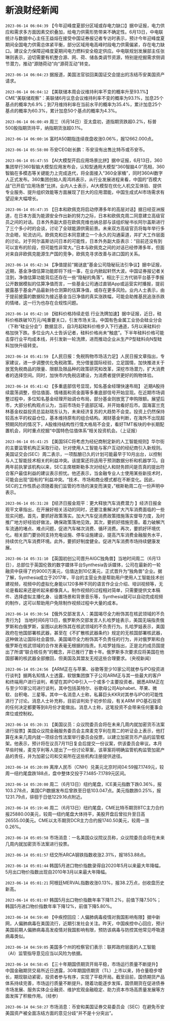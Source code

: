# 新浪财经新闻
`2023-06-14 06:04:39` 【今年迎峰度夏部分区域或存电力缺口】据中证报，电力供应和需求多方面因素交织叠加，给电力供需形势带来不确定性。6月13日，中电联统计与数据中心主任王益烜在接受中国证券报记者专访时表示，预计今年迎峰度夏期间全国电力供需总体紧平衡，部分区域用电高峰时段电力供需偏紧，存在电力缺口。建议全力保障迎峰度夏期间电力燃料安全稳定供应。中电联规划发展部主任张琳则表示，迫切需要有机整合源、网、荷、储各类调节资源，特别是挖掘需求侧调节潜力，推动“源随荷动”向“源荷互动”转变。

`2023-06-14 06:04:23` 据报道，美国法官驳回美国证交会提出的冻结币安美国资产请求。

`2023-06-14 06:04:12` 【美联储本周会议维持利率不变的概率升至93.1%】CME“美联储观察”：美联储6月议息会议维持利率不变的概率为93.1%，加息25个基点的概率为6.9%；到7月维持利率在当前水平的概率为35.4%，累计加息25个基点的概率为60.3%，累计加息50个基点的概率为4.3%。

`2023-06-14 06:00:49` 周三（6月14日）亚太盘初，道指期货跌超0.2%，标普500股指期货持平，纳指期货涨超0.1%。

`2023-06-14 06:00:16` 富时A50期指连续夜盘收涨0.06%，报12662.000点。

`2023-06-14 05:58:00` 币安CEO赵长鹏：币安没有出售比特币或币安币。

`2023-06-14 05:47:55` 【AI大模型开启应用场景比拼】据中证报，6月13日，360集团举行360智脑大模型应用发布会，认知型通用大模型“360智脑4.0”亮相，360智脑在多模态等关键能力上完成迭代，将全面接入“360全家桶”，同时360AI数字人正式发布。360集团创始人周鸿祎表示，从行业发展进程来看，中国的“百模大战”已开启“应用场景”比拼。业内人士表示，AI大模型在优化人机交互体验、提供专业服务、提升组织效能等方面展现了巨大的应用潜能，中国生成式AI市场需求有望迎来大幅增长。

`2023-06-14 05:47:35` 【日本和欧佩克将启动停滞多年的高层对话】据日经亚洲报道，在日本方面为能源安全作出新的努力之际，日本和欧佩克周二同意建立高级官员之间的对话。日本外务副大臣在欧佩克维也纳总部与该组织秘书长阿尔盖斯进行了三个多小时的会谈，讨论了全球能源供需前景。未来双方高级官员将每年举行多次会晤，轮流访问。欧佩克和日本同意建立一个永久的沟通渠道，并扩大工作层面的讨论。对于阿尔盖斯访问日本的可能性，日本外务副大臣表示：“目前还没有到可以宣布的阶段，但可能性非常大。”日本与欧佩克之间的对话已经停滞多年，但面对来自非欧佩克能源生产国的竞争，欧佩克寻求改善与进口国的关系。

`2023-06-14 05:42:34` 【净值提前“揭谜底”基金公司隐秘玩法引争议】据中证报，近期，基金净值估算功能即将下线一事，在业内掀起轩然大波。中国证券报记者关注到，净值估算功能背后还存在一些“隐秘的角落”。相比于三方代销平台基于季报公开数据模拟的估算净值而言，一些基金公司通过直销App或运营实时播报，提前披露基于基金产品最新持仓测算的估算净值，或存在更多风险。业内人士表示，由于提前披露的数据较为接近基金当日净值的真实涨跌幅，可能会助推基民追涨杀跌的情绪，这一行为也存在合规性问题。

`2023-06-14 05:42:10` 【硅料价格持续走低 行业洗牌加速】据中证报，近日，硅料价格跌破10万元/吨重要关口，引发市场关注。中国有色金属工业协会硅业分会（下称“硅业分会”）数据显示，自3月起硅料价格步入下行通道，5月以来硅料价格加快下跌。多位业内人士告诉记者，硅料价格尚未“触底”。下半年硅料价格可能击穿行业平均成本线，并引发新一轮洗牌，进而推动企业从生产P型硅料向N型硅料加快升级转变。

`2023-06-14 05:41:59` 【人民日报：免税购物市场活力足】人民日报文章指出，专家建议，进一步调整优化免税政策。充分借鉴国际经验，立足国情，加快推进关于放宽免税商品的限量、限额及限品种的政策研究和改革，深挖市场潜力，扩大消费者的选择空间。同时，加快市内免税店建设，为消费者提供更好的购物体验。

`2023-06-14 05:41:42` 【多重底部信号显现，知名基金经理快速布局】 近期A股持续震荡调整，但估值面、情绪面和资金面等多重底部信号开始显现。在近期市场调整过程中，多位知名基金经理开始调仓布局，部分基金则放宽了申购限额。展望后市，大部分机构观点认为，当前市场处于底部区域，并开始看好后市。国海富兰克林基金权益投资总监赵晓东认为，未来经济复苏的大趋势不会变。投资上仍然保持较高水平的权益仓位，基本维持原有的组合结构。湘财基金判断，在海外不出现超预期风险的情况下，A股维持结构性行情大格局不会变，看好TMT板块的中长期配置机会，同时重点挖掘“中国特色估值体系”相关投资机会。（上证报）

`2023-06-14 05:41:25` 【美国SEC将考虑为经纪商制定新的人工智能规则】华尔街的主要监管机构正采取行动，针对使用人工智能与客户互动的经纪商引入新规则。美国证交会(SEC）周二表示，一项酝酿已久的计划可能最早于10月出台，以控制与人工智能技术相关的利益冲突。该提案还将适用于预测数据分析和机器学习。自两年前执掌该机构以来，SEC主席根斯勒多次对经纪人和财务顾问是否真的提出符合客户最佳利益的建议表示担忧。他还表示，当金融专业人士使用某些新技术时，可能会出现“固有的”利益冲突。“技术、市场和商业模式都在不断变化。因此，SEC的工作性质必须随着我们监管的市场的演变而演变，”根斯勒周二在一份声明中表示。

`2023-06-14 05:31:28` 【经济日报金观平：更大释放汽车消费潜力 】经济日报金观平文章指出，在开展好相关活动的同时，还要注重解决扩大汽车消费面临的一些现实问题。首先，要抓好政策落实。加大汽车促消费政策措施落实督导力度，及时推广地方好经验好做法，确保政策落地见效。其次，要抓好措施完善。着力破解汽车流通的堵点、难点问题，促进汽车梯次消费、循环消费。再次，要抓好环境优化。相关部门要协同支持充电设施、停车设施建设，提高汽车消费金融服务水平，持续优化汽车消费环境。此外，要抓好制度健全。促进汽车消费市场持续健康发展。

`2023-06-14 05:31:10` 【英国初创公司晋升AIGC独角兽】当地时间周二（6月13日），总部位于英国伦敦的数字媒体平台Synthesia告诉媒体，公司在最新的一轮融资中获得了约9000万美元，估值达到10亿美元，正式晋升为“独角兽”企业。据了解，Synthesia成立于2017年，平台的主营业务是帮助用户使用人工智能技术创建视频，视频中的虚拟化身能以120多种不同的语言作企业介绍、培训视频等，无论是看起来还是听起来都像真人。制作视频的过程相对简单，只需要提供文本稿件、选择虚拟主播化身、设置场景和背景音乐等，Synthesia就可以自动完成视频的制作，这可以帮助用户免除制作视频过程中大量的成本。

`2023-06-14 05:30:54` 【俄外交部发言人：美国竭尽全力粉饰其在核武领域的不负责行为】 当地时间6月13日，俄罗斯外交部发言人扎哈罗娃表示，美国无端指责俄罗斯和白俄罗斯，妄图以此粉饰其在核武领域的不负责行为。扎哈罗娃表示，美国政府在他国部署核武器，甚至在《不扩散核武器条约》规定的无核国部署核武器，这种做法让国际社会震惊。美国竭尽全力粉饰其不负责任的行为，并对俄罗斯和白俄罗斯在核武领域的合作发表毫无根据的指责。扎哈罗娃指出，正是北约成员国提出了所谓“联合核任务”的概念，并已推行了数十年。俄罗斯多次要求应将美国在他国部署的核武器全部撤回，但美国及其盟友无视这些合理要求。（央视新闻）

`2023-06-14 05:24:56` 【ARM正在与苹果、谷歌等至少10家公司就参与IPO投资进行谈判】据两名知情人士透露，软银集团旗下子公司ARM正与其一些最大的客户和终端用户进行谈判，希望在其IPO中引入一个或多个主要投资者。据悉ARM正在与至少10家公司进行谈判，其中包括英特尔、谷歌母公司Alphabet、苹果、微软、台积电、三星等。其中一名消息人士称，私募巨头KKR对其参与IPO的可能性进行了讨论。消息人士补充称，目前谈判处于初步阶段，有关ARM IPO基石投资的任何决定都要等到8月份才能做出。消息人士称，这笔投资不会带来任何董事会席位或控制权。

`2023-06-14 05:20:31` 【美国议员：众议院委员会将在未来几周内就加密货币法案进行投票】美国众议院金融服务委员会主席麦克亨利在周二的听证会上表示，他打算在未来几周内就一项综合性法案举行委员会投票，以建立加密货币产品的监管框架。他表示，预计将在议员7月11日复会后提交一份议案，供该委员会审议。本月早些时候，麦克亨利等人提出了一份讨论草案，该草案将明确监管机构监管加密产品的责任，并为加密公司和交易所在这些机构注册提供途径。

`2023-06-14 05:20:09` 离岸人民币（CNH）兑美元北京时间04:59报7.1749元，较周一纽约尾盘跌188点，盘中整体交投于7.1485-7.1789元区间。

`2023-06-14 05:20:00` 周二（6月13日）纽约尾盘，ICE美元指数下跌0.36%，报103.278点，美国CPI数据发布后曾跌至日低103.047点。美元指数跌0.25%，报1231.79点，徘徊于日低1229.16点附近。

`2023-06-14 05:19:46` 周二（6月13日）纽约尾盘，CME比特币期货BTC主力合约报25880.00美元，较周一纽约尾盘大体持平，美股开盘后曾拉升至日高26555.00美元。CME以太币期货DCR主力合约报1740.50美元，较周一涨0.26%。

`2023-06-14 05:05:58` 市场消息：一名美国众议院议员称，众议院委员会将在未来几周内就加密货币法案进行投票。

`2023-06-14 05:01:57` 纽交所ARCA钢铁指数收涨2.31%，报1853.88点。

`2023-06-14 05:01:44` 韩国5月进口物价指数录得自2020年5月以来最大年降幅，5月出口物价指数出现自2010年3月以来最大年降幅。

`2023-06-14 05:01:21` 阿根廷MERVAL指数收涨0.13%，报38.2万点，创收盘历史新高。

`2023-06-14 05:01:07` 韩国5月出口物价指数年率下降11.2%，前值下降7.50%；韩国5月进口物价指数年率下降12%，前值下降5.80%。

`2023-06-14 04:59:40` 【中疾控回应：人偏肺病毒疫情对我国影响有限】据中新网，人偏肺病毒在美国流行，近期引发社会关注。昨天，中国疾控中心回应，预计美国前期人偏肺病毒高发疫情对我国影响有限，预防该病毒与防控其他常见呼吸道病毒类似。

`2023-06-14 04:59:05` 美国多个州的检察官们表示：联邦政府层面的人工智能（AI）监管指导意见应当以风险为依据。

`2023-06-14 04:58:45` 【三十年期国债期货开局平稳，市场运行质量不断提升】 中国金融期货交易所近日透露，30年期国债期货（TL）上市以来，持仓量稳步增长，期现联动紧密，投资者参与有序，实现了平稳开局。截至目前，国债期货产品体系持续完善，市场运行质量不断提升。随着功能逐步发挥，国债期货在促进债券市场发展、服务实体企业融资、维护宏观金融稳定、助力资本市场高质量发展等方面发挥了积极作用。（经参）

`2023-06-14 04:58:27` 市场消息：币安和美国证券交易委员会（SEC）在避免币安美国资产被全面冻结方面的意见分歧“并不是十分突出”。

